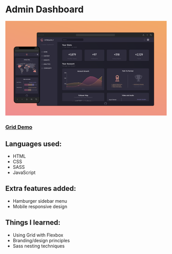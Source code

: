 # Admin Dashboard

![app-picture](https://github.com/bartbzd/admin-dashboard/blob/main/img/mockup.png)

### [Grid Demo](https://bartbzd.github.io/admin-dashboard/)

## Languages used:

- HTML
- CSS
- SASS
- JavaScript

## Extra features added:

- Hamburger sidebar menu
- Mobile responsive design

## Things I learned:

- Using Grid with Flexbox
- Branding/design principles
- Sass nesting techniques